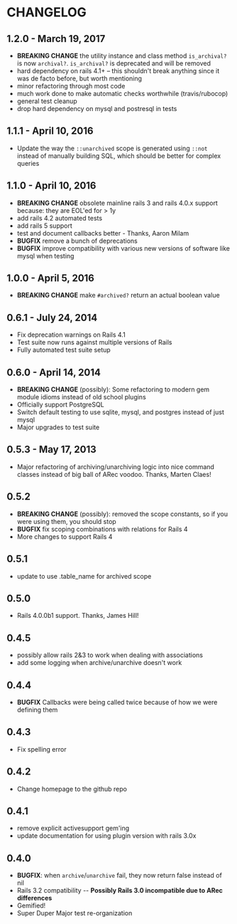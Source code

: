 # CHANGELOG

## 1.2.0 - March 19, 2017
* **BREAKING CHANGE** the utility instance and class method `is_archival?` is now `archival?`. `is_archival?` is deprecated and will be removed
* hard dependency on rails 4.1+ – this shouldn't break anything since it was de facto before, but worth mentioning
* minor refactoring through most code
* much work done to make automatic checks worthwhile (travis/rubocop)
* general test cleanup
* drop hard dependency on mysql and postresql in tests

## 1.1.1 - April 10, 2016
* Update the way the `::unarchived` scope is generated using `::not` instead of manually building SQL, which should be better for complex queries

## 1.1.0 - April 10, 2016
* **BREAKING CHANGE** obsolete mainline rails 3 and rails 4.0.x support because: they are EOL'ed for > 1y
* add rails 4.2 automated tests
* add rails 5 support
* test and document callbacks better - Thanks, Aaron Milam
* **BUGFIX** remove a bunch of deprecations
* **BUGFIX** improve compatibility with various new versions of software like mysql when testing

## 1.0.0 - April 5, 2016
* **BREAKING CHANGE** make `#archived?` return an actual boolean value

## 0.6.1 - July 24, 2014
* Fix deprecation warnings on Rails 4.1
* Test suite now runs against multiple versions of Rails
* Fully automated test suite setup

## 0.6.0 - April 14, 2014
* **BREAKING CHANGE** (possibly): Some refactoring to modern gem module idioms instead of old school plugins
* Officially support PostgreSQL
* Switch default testing to use sqlite, mysql, and postgres instead of just mysql
* Major upgrades to test suite

## 0.5.3 - May 17, 2013
* Major refactoring of archiving/unarchiving logic into nice command classes instead of big ball of ARec voodoo. Thanks, Marten Claes!

## 0.5.2
* **BREAKING CHANGE** (possibly): removed the scope constants, so if you were using them, you should stop
* **BUGFIX** fix scoping combinations with relations for Rails 4
* More changes to support Rails 4

## 0.5.1
* update to use .table_name for archived scope

## 0.5.0
* Rails 4.0.0b1 support. Thanks, James Hill!

## 0.4.5
* possibly allow rails 2&3 to work when dealing with associations
* add some logging when archive/unarchive doesn't work

## 0.4.4
* **BUGFIX** Callbacks were being called twice because of how we were defining them

## 0.4.3
* Fix spelling error

## 0.4.2
* Change homepage to the github repo

## 0.4.1
* remove explicit activesupport gem'ing
* update documentation for using plugin version with rails 3.0x

## 0.4.0
* **BUGFIX**: when `archive`/`unarchive` fail, they now return false instead of nil
* Rails 3.2 compatibility -- **Possibly Rails 3.0 incompatible due to ARec differences**
* Gemified!
* Super Duper Major test re-organization
